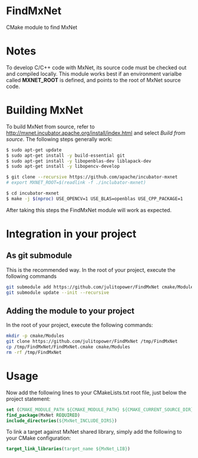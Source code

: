 # FindMxNet

CMake module to find MxNet

# Notes

To develop C/C++ code with MxNet, its source code must be checked out and compiled locally. This module works best if an environment varialbe called __MXNET_ROOT__ is defined, and points to the root of MxNet source code.

# Building MxNet

To build MxNet from source, refer to http://mxnet.incubator.apache.org/install/index.html and select _Build from source_. The following steps generally work:

```bash
$ sudo apt-get update
$ sudo apt-get install -y build-essential git
$ sudo apt-get install -y libopenblas-dev liblapack-dev
$ sudo apt-get install -y libopencv-develop

$ git clone --recursive https://github.com/apache/incubator-mxnet
# export MXNET_ROOT=$(readlink -f ./inclubator-mxnet)

$ cd incubator-mxnet
$ make -j $(nproc) USE_OPENCV=1 USE_BLAS=openblas USE_CPP_PACKAGE=1
```

After taking this steps the FindMxNet module will work as expected.

# Integration in your project

## As git submodule

This is the recommended way. In the root of your project, execute the following commands

```bash
git submodule add https://github.com/julitopower/FindMxNet cmake/Modules
git submodule update --init --recursive
```

## Adding the module to your project

In the root of your project, execute the following commands:

```bash
mkdir -p cmake/Modules
git clone https://github.com/julitopower/FindMxNet /tmp/FindMxNet
cp /tmp/FindMxNet/FindMxNet.cmake cmake/Modules
rm -rf /tmp/FindMxNet
```

# Usage

Now add the following lines to your CMakeLists.txt root file, just below the project statement:

```cmake
set (CMAKE_MODULE_PATH ${CMAKE_MODULE_PATH} ${CMAKE_CURRENT_SOURCE_DIR}/cmake/Modules/)
find_package(MxNet REQUIRED)
include_directories(${MxNet_INCLUDE_DIRS})
```

To link a target against MxNet shared library, simply add the following to your CMake configuration:

```cmake
target_link_libraries(target_name ${MxNet_LIB})
```